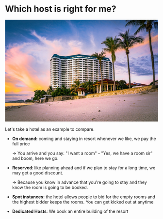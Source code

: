 # Which host is right for me?

![Which%20host%20is%20right%20for%20me/Untitled.png](Which%20host%20is%20right%20for%20me/Untitled.png)

Let's take a hotel as an example to compare.

- **On demand:** coming and staying in resort whenever we like, we pay the full price

    → You arrive and you say: "I want a room" - "Yes, we have a room sir" and boom, here we go.

- **Reserved**: like planning ahead and if we plan to stay for a long time, we may get a good discount.

    → Because you know in advance that you're going to stay and they know the room is going to be booked.

- **Spot instances:**  the hotel allows people to bid for the empty rooms and the highest bidder keeps the rooms. You can get kicked out at anytime
- **Dedicated Hosts**: We book an entire building of the resort